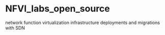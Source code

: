 # NFVI_labs_open_source
network function virtualization infrastructure deployments and migrations with SDN
